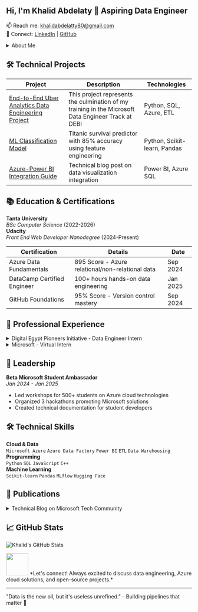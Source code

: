 ## Hi, I'm Khalid Abdelaty 👋 Aspiring Data Engineer

📫 Reach me: [khalidabdelatty80@gmail.com](mailto:khalidabdelatty80@gmail.com)  
🔗 Connect: [LinkedIn](https://www.linkedin.com/in/khalidabdelaty/) | [GitHub](https://github.com/KhalidAbdelaty)

<details>
  <summary>About Me</summary>
  <p>A passionate Data Engineer with hands-on experience in Azure cloud technologies, machine learning, and data pipeline development. Currently pursuing Computer Science at Tanta University while actively contributing to the developer community as a Beta Microsoft Student Ambassador.</p>
  
  <p>Specializing in building scalable data solutions using Python and Azure services, with certifications in Azure Data Fundamentals and DataCamp Data Engineering. Proven track record in leading technical workshops and implementing production-grade ETL pipelines.</p>
</details>

## 🛠️ Technical Projects

| Project | Description | Technologies |
|---------|-------------|--------------|
| [End-to-End Uber Analytics Data Engineering Project](https://github.com/KhalidAbdelaty/DEPI) |This project represents the culmination of my training in the Microsoft Data Engineer Track at DEBI | Python, SQL, Azure, ETL |
| [ML Classification Model](https://github.com/KhalidAbdelaty/CodeAlpha_Titanic-Classification) | Titanic survival predictor with 85% accuracy using feature engineering | Python, Scikit-learn, Pandas |
| [Azure-Power BI Integration Guide](https://techcommunity.microsoft.com/blog/educatordeveloperblog/integrating-power-bi-with-azure-data-services/4173651) | Technical blog post on data visualization integration | Power BI, Azure SQL |

## 📚 Education & Certifications

**Tanta University**  
*BSc Computer Science* (2022-2026)  
**Udacity**  
*Front End Web Developer Nanodegree* (2024-Present)

| Certification | Details | Date |
|---------------|---------|------|
| Azure Data Fundamentals | 895 Score - Azure relational/non-relational data | Sep 2024 |
| DataCamp Certified Engineer | 100+ hours hands-on data engineering | Jan 2025 |
| GitHub Foundations | 95% Score - Version control mastery | Sep 2024 |

## 💼 Professional Experience

<details>
  <summary>Digital Egypt Pioneers Initiative - Data Engineer Intern</summary>
  <p>Apr 2024 - Oct 2024</p>
  <ul>
    <li>Implemented SQL data warehouses and automated data quality checks</li>
    <li>Deployed ML models using MLflow and Hugging Face</li>
    <li>Developed Python automation scripts for data processing</li>
  </ul>
</details>

<details>
  <summary>Microsoft - Virtual Intern</summary>
  <p>Jun 2023 - Aug 2023</p>
  <ul>
    <li>Built AI image recognition models with 90% accuracy</li>
    <li>Created Azure Machine Learning workflows</li>
    <li>Developed interactive data visualizations</li>
  </ul>
</details>

## 🌟 Leadership

**Beta Microsoft Student Ambassador**  
*Jan 2024 - Jan 2025*
- Led workshops for 500+ students on Azure cloud technologies
- Organized 3 hackathons promoting Microsoft solutions
- Created technical documentation for student developers

## 🛠️ Technical Skills

**Cloud & Data**  
`Microsoft Azure` `Azure Data Factory` `Power BI` `ETL` `Data Warehousing`  
**Programming**  
`Python` `SQL` `JavaScript` `C++`  
**Machine Learning**  
`Scikit-learn` `Pandas` `MLflow` `Hugging Face`

## 📝 Publications

<details>
  <summary>Technical Blog on Microsoft Tech Community</summary>
  <ul>
    <li><a href="https://techcommunity.microsoft.com/blog/educatordeveloperblog/azure-synapse-a-step-by-step-beginner%e2%80%99s-guide/4197933">Azure Synapse: A Step-by-Step Beginner’s Guide</a> (30.5K views)</li>
  </ul>
</details>

## 📈 GitHub Stats

![Khalid's GitHub Stats](https://github-readme-stats.vercel.app/api?username=KhalidAbdelaty&show_icons=true&theme=default)

<img src="https://media.giphy.com/media/LnQjpWaON8nhr21vNW/giphy.gif" width="60">  
*Let's connect! Always excited to discuss data engineering, Azure cloud solutions, and open-source projects.* 

---

"Data is the new oil, but it's useless unrefined." - Building pipelines that matter 🔧
